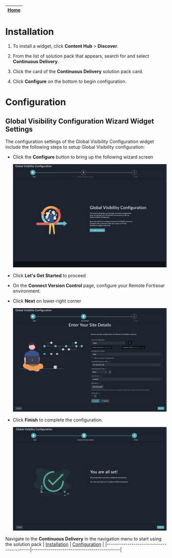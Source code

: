 | [Home](../README.md) |
|----------------------|
# Installation

1. To install a widget, click **Content Hub** > **Discover**.

2. From the list of solution pack that appears, search for and select **Continuous Delivery**. 

3. Click the card of the **Continuous Delivery** solution pack card.

4. Click **Configure** on the bottom to begin configuration.

# Configuration

## Global Visibility Configuration Wizard Widget Settings

The configuration settings of the Global Visibility Configuration widget include the following steps to setup Global Visibility configuration:

- Click the **Configure** button to bring up the following wizard screen

    ![Global Visibility Configration](./media/GlobalVisibilityStart.png)

- Click **Let's Get Started** to proceed


- On the **Connect Version Control** page, configure your Remote Fortisoar environment.

- Click **Next** on lower-right corner

    ![Connect Version Control](./media/configure.png)

- Click **Finish** to complete the configuration.

    ![Finish Configuration](./media/finish.png)

Navigate to the **Continuous Delivery** in the navigation menu to start using the solution pack
| [Installation](./setup.md#installation) | [Configuration](./setup.md#configuration) |
|-----------------------------------------|-------------------------------------------|